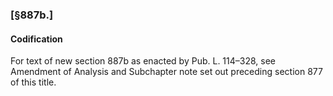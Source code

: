 ### [§887b.] ###

#### Codification ####

For text of new section 887b as enacted by Pub. L. 114–328, see Amendment of Analysis and Subchapter note set out preceding section 877 of this title.